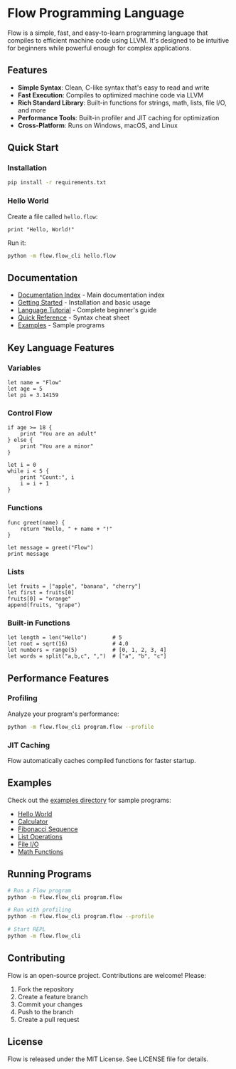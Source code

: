 # Flow Programming Language

Flow is a simple, fast, and easy-to-learn programming language that compiles to efficient machine code using LLVM. It's designed to be intuitive for beginners while powerful enough for complex applications.

## Features

- **Simple Syntax**: Clean, C-like syntax that's easy to read and write
- **Fast Execution**: Compiles to optimized machine code via LLVM
- **Rich Standard Library**: Built-in functions for strings, math, lists, file I/O, and more
- **Performance Tools**: Built-in profiler and JIT caching for optimization
- **Cross-Platform**: Runs on Windows, macOS, and Linux

## Quick Start

### Installation
```bash
pip install -r requirements.txt
```

### Hello World
Create a file called `hello.flow`:
```flow
print "Hello, World!"
```

Run it:
```bash
python -m flow.flow_cli hello.flow
```

## Documentation

- [Documentation Index](docs/README.md) - Main documentation index
- [Getting Started](docs/getting-started.md) - Installation and basic usage
- [Language Tutorial](docs/tutorial.md) - Complete beginner's guide
- [Quick Reference](docs/quick-reference.md) - Syntax cheat sheet
- [Examples](examples/) - Sample programs

## Key Language Features

### Variables
```flow
let name = "Flow"
let age = 5
let pi = 3.14159
```

### Control Flow
```flow
if age >= 18 {
    print "You are an adult"
} else {
    print "You are a minor"
}

let i = 0
while i < 5 {
    print "Count:", i
    i = i + 1
}
```

### Functions
```flow
func greet(name) {
    return "Hello, " + name + "!"
}

let message = greet("Flow")
print message
```

### Lists
```flow
let fruits = ["apple", "banana", "cherry"]
let first = fruits[0]
fruits[0] = "orange"
append(fruits, "grape")
```

### Built-in Functions
```flow
let length = len("Hello")        # 5
let root = sqrt(16)              # 4.0
let numbers = range(5)           # [0, 1, 2, 3, 4]
let words = split("a,b,c", ",")  # ["a", "b", "c"]
```

## Performance Features

### Profiling
Analyze your program's performance:
```bash
python -m flow.flow_cli program.flow --profile
```

### JIT Caching
Flow automatically caches compiled functions for faster startup.

## Examples

Check out the [examples directory](examples/) for sample programs:
- [Hello World](examples/hello.flow)
- [Calculator](examples/calculator.flow)
- [Fibonacci Sequence](examples/fibonacci.flow)
- [List Operations](examples/lists.flow)
- [File I/O](examples/fileio.flow)
- [Math Functions](examples/math.flow)

## Running Programs

```bash
# Run a Flow program
python -m flow.flow_cli program.flow

# Run with profiling
python -m flow.flow_cli program.flow --profile

# Start REPL
python -m flow.flow_cli
```

## Contributing

Flow is an open-source project. Contributions are welcome! Please:
1. Fork the repository
2. Create a feature branch
3. Commit your changes
4. Push to the branch
5. Create a pull request

## License

Flow is released under the MIT License. See LICENSE file for details.